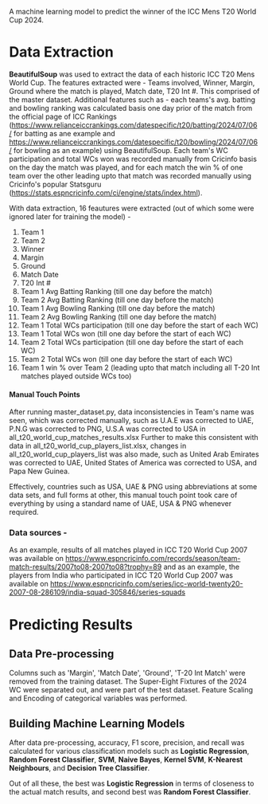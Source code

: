 A machine learning model to predict the winner of the ICC Mens T20 World Cup 2024.

# Data Extraction
**BeautifulSoup** was used to extract the data of each historic ICC T20 Mens World Cup. The features extracted were - Teams involved, Winner, Margin, Ground where the match is played, Match date, T20 Int #.
This comprised of the master dataset. Additional features such as - each teams's avg. batting and bowling ranking was calculated basis one day prior of the match from the official page of ICC Rankings (https://www.relianceiccrankings.com/datespecific/t20/batting/2024/07/06/ for batting as ane example and https://www.relianceiccrankings.com/datespecific/t20/bowling/2024/07/06/ for bowling as an example) using BeautifulSoup. Each team's WC participation and total WCs won was recorded manually from Cricinfo basis on the day the match was played, and for each match the win % of one team over the other leading upto that match was recorded manually
using Cricinfo's popular Statsguru (https://stats.espncricinfo.com/ci/engine/stats/index.html).

With data extraction, 16 feautures were extracted (out of which some were ignored later for training the model) - 

1. Team 1
2. Team 2
3. Winner
4. Margin
5. Ground
6. Match Date
7. T20 Int #
8. Team 1 Avg Batting Ranking (till one day before the match)
9. Team 2 Avg Batting Ranking (till one day before the match)
10. Team 1 Avg Bowling Ranking (till one day before the match)
11. Team 2 Avg Bowling Ranking (till one day before the match)
12. Team 1 Total WCs participation (till one day before the start of each WC)
13. Team 1 Total WCs won (till one day before the start of each WC)
14. Team 2 Total WCs participation (till one day before the start of each WC)
15. Team 2 Total WCs won (till one day before the start of each WC)
16. Team 1 win % over Team 2 (leading upto that match including all T-20 Int matches played outside WCs too)

#### Manual Touch Points

After running master_dataset.py, data inconsistencies in Team's name was seen, which was corrected manually, such as U.A.E was corrected to UAE, P.N.G was corrected to PNG, U.S.A was corrected to USA
in all_t20_world_cup_matches_results.xlsx
Further to make this consistent with data in all_t20_world_cup_players_list.xlsx, changes in all_t20_world_cup_players_list was also made, such as United Arab Emirates was corrected to UAE, United States of America was corrected to USA, and Papa New Guinea.

Effectively, countries such as USA, UAE & PNG using abbreviations at some data sets, and full forms at other, this manual touch point took care of everything by using a standard name of UAE, USA & PNG whenever required. 

### Data sources -
As an example, results of all matches played in ICC T20 World Cup 2007 was available on https://www.espncricinfo.com/records/season/team-match-results/2007to08-2007to08?trophy=89
and as an example, the players from India who participated in ICC T20 World Cup 2007 was available on  https://www.espncricinfo.com/series/icc-world-twenty20-2007-08-286109/india-squad-305846/series-squads

# Predicting Results

## Data Pre-processing
Columns such as 'Margin', 'Match Date', 'Ground', 'T-20 Int Match' were removed from the training dataset. The Super-Eight Fixtures of the 2024 WC were separated out, and were part of the test dataset. Feature Scaling and Encoding of categorical variables was performed.

## Building Machine Learning Models
After data pre-processing, accuracy, F1 score, precision, and recall was calculated for various classification models such as **Logistic Regression**, **Random Forest Classifier**, **SVM**, **Naive Bayes**, **Kernel SVM**, **K-Nearest Neighbours**, and **Decision Tree Classifier**. 

Out of all these, the best was **Logistic Regression** in terms of closeness to the actual match results, and second best was **Random Forest Classifier**.
